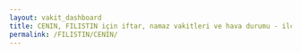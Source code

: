 ```yaml
---
layout: vakit_dashboard
title: CENIN, FILISTIN için iftar, namaz vakitleri ve hava durumu - ilçe/eyalet seç
permalink: /FILISTIN/CENIN/
---
```


<script type="text/javascript">
  var GLOBAL_COUNTRY = 'FILISTIN';
  var GLOBAL_CITY = 'CENIN';
  var GLOBAL_STATE = '';
  var lat = 72;
  var lon = 21;
</script>
